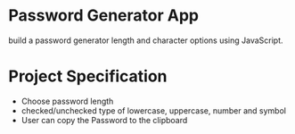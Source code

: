 # Password Generator App

build a password generator length and character options using JavaScript.

# Project Specification

- Choose password length
- checked/unchecked type of lowercase, uppercase, number and symbol
- User can copy the Password to the clipboard
